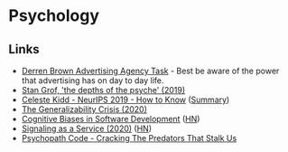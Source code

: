 # Psychology

## Links

- [Derren Brown Advertising Agency Task](https://www.youtube.com/watch?v=YQXe1CokWqQ&app=desktop) - Best be aware of the power that advertising has on day to day life.
- [Stan Grof, 'the depths of the psyche' (2019)](https://www.youtube.com/watch?v=3uCySQOMB-4)
- [Celeste Kidd - NeurIPS 2019 - How to Know](https://www.youtube.com/watch?v=6qIodcz8o-Q) ([Summary](https://twitter.com/adrinjalali/status/1217434403044876288))
- [The Generalizability Crisis (2020)](https://psyarxiv.com/jqw35)
- [Cognitive Biases in Software Development](http://smyachenkov.com/posts/cognitive-biases-software-development/) ([HN](https://news.ycombinator.com/item?id=22731317))
- [Signaling as a Service (2020)](https://julian.digital/2020/03/28/signaling-as-a-service/) ([HN](https://news.ycombinator.com/item?id=22740368))
- [Psychopath Code - Cracking The Predators That Stalk Us](https://hintjens.gitbooks.io/psychopathcode/content/)
